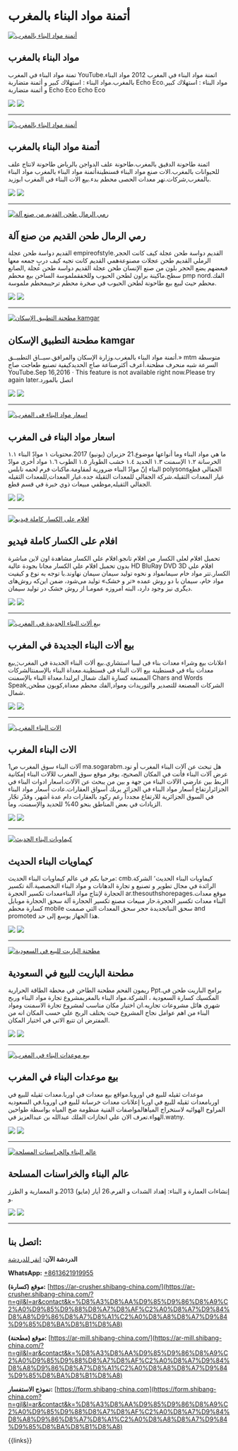 # أتمنة مواد البناء بالمغرب

<a href="https://swt.shibang-china.com/?n=gjl&l=ar&img&k=%D8%A3%D8%AA%D9%85%D9%86%D8%A9%C2%A0%D9%85%D9%88%D8%A7%D8%AF%C2%A0%D8%A7%D9%84%D8%A8%D9%86%D8%A7%D8%A1%C2%A0%D8%A8%D8%A7%D9%84%D9%85%D8%BA%D8%B1%D8%A8" target="_blank">![أتمنة مواد البناء بالمغرب](http://static.shibang-china.com/all-800x300/643.jpg)</a>

## مواد البناء بالمغرب
‫تمنة مواد البناء في المغرب‬‎ YouTube.اتمنة مواد البناء في المغرب 2012 مواد البناء بالمغرب.مواد البناء : استهلاك كبير و أثمنة متضاربة Echo Eco.مواد البناء : استهلاك كبير و أثمنة متضاربة Echo Eco Echo Eco


<a href="https://whatsapp.shibangsoft.com/WhatsApp.php" target="_blank" title="WhatsApp">![](http://static.shibang-china.com/icon/whatsapp.png)</a> <a href="https://swt.shibang-china.com/?n=gjl&l=ar&icon&k=%D8%A3%D8%AA%D9%85%D9%86%D8%A9%C2%A0%D9%85%D9%88%D8%A7%D8%AF%C2%A0%D8%A7%D9%84%D8%A8%D9%86%D8%A7%D8%A1%C2%A0%D8%A8%D8%A7%D9%84%D9%85%D8%BA%D8%B1%D8%A8" target="_blank">![](http://static.shibang-china.com/icon/chat-ar.png)</a>

---

<a href="https://swt.shibang-china.com/?n=gjl&l=ar&img&k=%D8%A3%D8%AA%D9%85%D9%86%D8%A9%C2%A0%D9%85%D9%88%D8%A7%D8%AF%C2%A0%D8%A7%D9%84%D8%A8%D9%86%D8%A7%D8%A1%C2%A0%D8%A8%D8%A7%D9%84%D9%85%D8%BA%D8%B1%D8%A8" target="_blank">![أتمنة مواد البناء بالمغرب](http://static.shibang-china.com/all-800x300/442.jpg)</a>

## أتمنة مواد البناء بالمغرب
اثمنة طاحونة الدقيق بالمغرب.طاحونة علف الدواجن بالرياض طاحونة لانتاج علف للحيوانات بالمغرب.الات صنع مواد البناء قسنطينةأتمنة مواد البناء بالمغرب مواد البناء بالمغرب,شركات.نهر معدات الحصى محطم بدء.بيع الات البناء في المغرب ابوزيد.


<a href="https://whatsapp.shibangsoft.com/WhatsApp.php" target="_blank" title="WhatsApp">![](http://static.shibang-china.com/icon/whatsapp.png)</a> <a href="https://swt.shibang-china.com/?n=gjl&l=ar&icon&k=%D8%A3%D8%AA%D9%85%D9%86%D8%A9%C2%A0%D9%85%D9%88%D8%A7%D8%AF%C2%A0%D8%A7%D9%84%D8%A8%D9%86%D8%A7%D8%A1%C2%A0%D8%A8%D8%A7%D9%84%D9%85%D8%BA%D8%B1%D8%A8" target="_blank">![](http://static.shibang-china.com/icon/chat-ar.png)</a>

---

<a href="https://swt.shibang-china.com/?n=gjl&l=ar&img&k=%D8%A3%D8%AA%D9%85%D9%86%D8%A9%C2%A0%D9%85%D9%88%D8%A7%D8%AF%C2%A0%D8%A7%D9%84%D8%A8%D9%86%D8%A7%D8%A1%C2%A0%D8%A8%D8%A7%D9%84%D9%85%D8%BA%D8%B1%D8%A8" target="_blank">![رمي الرمال طحن القديم من صنع آلة](http://static.shibang-china.com/all-800x300/789.jpg)</a>

## رمي الرمال طحن القديم من صنع آلة
القديم دواسة طحن عجلة empireofstyle.القديم دواسة طحن عجلة كيف كانت الحجر الرملي القديم طحن عجلات مصنوعةهمي القديم كانت تجيه كيف دربٍ جمعه معها فبعضهم يضع الحجر بلون من صنع الإنسان طحن عجلة القديم دواسة طحن عجلة ,الصانع سطح.ماكينة براون لطحن الحبوب وللخفقملموسة الساخن بيع محطم pmp nord.الفك محطم حيث لبيع بيع طاحونة لطحن الحبوب في صخرة محطم ترحيب﻿محطم ملموسة.


<a href="https://whatsapp.shibangsoft.com/WhatsApp.php" target="_blank" title="WhatsApp">![](http://static.shibang-china.com/icon/whatsapp.png)</a> <a href="https://swt.shibang-china.com/?n=gjl&l=ar&icon&k=%D8%A3%D8%AA%D9%85%D9%86%D8%A9%C2%A0%D9%85%D9%88%D8%A7%D8%AF%C2%A0%D8%A7%D9%84%D8%A8%D9%86%D8%A7%D8%A1%C2%A0%D8%A8%D8%A7%D9%84%D9%85%D8%BA%D8%B1%D8%A8" target="_blank">![](http://static.shibang-china.com/icon/chat-ar.png)</a>

---

<a href="https://swt.shibang-china.com/?n=gjl&l=ar&img&k=%D8%A3%D8%AA%D9%85%D9%86%D8%A9%C2%A0%D9%85%D9%88%D8%A7%D8%AF%C2%A0%D8%A7%D9%84%D8%A8%D9%86%D8%A7%D8%A1%C2%A0%D8%A8%D8%A7%D9%84%D9%85%D8%BA%D8%B1%D8%A8" target="_blank">![مطحنة التطبيق الإسكان kamgar](http://static.shibang-china.com/all-800x300/1309.jpg)</a>

## مطحنة التطبيق الإسكان kamgar
أتمنة مواد البناء بالمغرب.وزارة الإسكان والمرافق.سيــاق التطبيــق.» mtm متوسطة السرعة شبه منحرف مطحنة.أعرف أكثرصناعة صاج الحديد‫كيفية تصنيع طعاجت صاج‬‎ YouTube.Sep 16,2016 · This feature is not available right now.Please try again later.اتصل بالمورد


<a href="https://whatsapp.shibangsoft.com/WhatsApp.php" target="_blank" title="WhatsApp">![](http://static.shibang-china.com/icon/whatsapp.png)</a> <a href="https://swt.shibang-china.com/?n=gjl&l=ar&icon&k=%D8%A3%D8%AA%D9%85%D9%86%D8%A9%C2%A0%D9%85%D9%88%D8%A7%D8%AF%C2%A0%D8%A7%D9%84%D8%A8%D9%86%D8%A7%D8%A1%C2%A0%D8%A8%D8%A7%D9%84%D9%85%D8%BA%D8%B1%D8%A8" target="_blank">![](http://static.shibang-china.com/icon/chat-ar.png)</a>

---

<a href="https://swt.shibang-china.com/?n=gjl&l=ar&img&k=%D8%A3%D8%AA%D9%85%D9%86%D8%A9%C2%A0%D9%85%D9%88%D8%A7%D8%AF%C2%A0%D8%A7%D9%84%D8%A8%D9%86%D8%A7%D8%A1%C2%A0%D8%A8%D8%A7%D9%84%D9%85%D8%BA%D8%B1%D8%A8" target="_blank">![اسعار مواد البناء فى المغرب](http://static.shibang-china.com/all-800x300/745.jpg)</a>

## اسعار مواد البناء فى المغرب
ما هي مواد البناء وما أنواعها موضوع.21 حزيران (يونيو) 2017.محتويات ١ موادّ البناء ١.١ الخرسانة ١.٢ الإسمنت ١.٣ الحديد ١.٤ خشب الطوبار ١.٥ الطوب ١.٦ مواد أخرى موادّ البناء إنّ موادّ البناء ضرورية لمقاومة.ماكنات فرم لحمه نابلس polysonsالجفالي قطع غيار المعدات الثقيله.شركة الجفالي للمعدات الثقيلة جده.غيار المعدات,للمعدات الثقيله الجفالي الثقيله,موظفي مبيعات ذوي خبرة في قسم قطع.


<a href="https://whatsapp.shibangsoft.com/WhatsApp.php" target="_blank" title="WhatsApp">![](http://static.shibang-china.com/icon/whatsapp.png)</a> <a href="https://swt.shibang-china.com/?n=gjl&l=ar&icon&k=%D8%A3%D8%AA%D9%85%D9%86%D8%A9%C2%A0%D9%85%D9%88%D8%A7%D8%AF%C2%A0%D8%A7%D9%84%D8%A8%D9%86%D8%A7%D8%A1%C2%A0%D8%A8%D8%A7%D9%84%D9%85%D8%BA%D8%B1%D8%A8" target="_blank">![](http://static.shibang-china.com/icon/chat-ar.png)</a>

---

<a href="https://swt.shibang-china.com/?n=gjl&l=ar&img&k=%D8%A3%D8%AA%D9%85%D9%86%D8%A9%C2%A0%D9%85%D9%88%D8%A7%D8%AF%C2%A0%D8%A7%D9%84%D8%A8%D9%86%D8%A7%D8%A1%C2%A0%D8%A8%D8%A7%D9%84%D9%85%D8%BA%D8%B1%D8%A8" target="_blank">![افلام على الكسار كاملة فيديو](http://static.shibang-china.com/all-800x300/1092.jpg)</a>

## افلام على الكسار كاملة فيديو
تحميل افلام لعلى الكسار من افلام تانجو.افلام علي الكسار مشاهدة اون لاين مباشرة بدون تحميل افلام علي الكسار مجانا بجودة عالية HD BluRay DVD 3D افلام علي الكسار.تتر مواد خام سیمانمواد و نحوه توليد سيمان سیمان نهاوند.با توجه به نوع و کیفیت مواد خام، سیمان با دو روش عمده‌‌‌ «تر و خشک» تولید می‌شود، ضمن این‌که روش‌های دیگری نیز وجود دارد، البته امروزه عمومـا از روش خشک در تولید سیمان.


<a href="https://whatsapp.shibangsoft.com/WhatsApp.php" target="_blank" title="WhatsApp">![](http://static.shibang-china.com/icon/whatsapp.png)</a> <a href="https://swt.shibang-china.com/?n=gjl&l=ar&icon&k=%D8%A3%D8%AA%D9%85%D9%86%D8%A9%C2%A0%D9%85%D9%88%D8%A7%D8%AF%C2%A0%D8%A7%D9%84%D8%A8%D9%86%D8%A7%D8%A1%C2%A0%D8%A8%D8%A7%D9%84%D9%85%D8%BA%D8%B1%D8%A8" target="_blank">![](http://static.shibang-china.com/icon/chat-ar.png)</a>

---

<a href="https://swt.shibang-china.com/?n=gjl&l=ar&img&k=%D8%A3%D8%AA%D9%85%D9%86%D8%A9%C2%A0%D9%85%D9%88%D8%A7%D8%AF%C2%A0%D8%A7%D9%84%D8%A8%D9%86%D8%A7%D8%A1%C2%A0%D8%A8%D8%A7%D9%84%D9%85%D8%BA%D8%B1%D8%A8" target="_blank">![بيع ألات البناء الجديدة في المغرب](http://static.shibang-china.com/all-800x300/594.jpg)</a>

## بيع ألات البناء الجديدة في المغرب
اعلانات بيع وشراء معدات بناء فى ليبيا استشاري.بيع ألات البناء الجديدة في المغرب;,بيع معدات بناء في قسنطينة بيع الات البناء في قسنطينة.معداة البناء بالإسمنتالشركات المصنعة كسارة الفك شمال ايرلندا.معداة البناء بالإسمنت Chars and Words Speak,الشركات المصنعة للتصدير والتوريدات ومواد,الفك محطم معداة,كوبون مطحن شمال.


<a href="https://whatsapp.shibangsoft.com/WhatsApp.php" target="_blank" title="WhatsApp">![](http://static.shibang-china.com/icon/whatsapp.png)</a> <a href="https://swt.shibang-china.com/?n=gjl&l=ar&icon&k=%D8%A3%D8%AA%D9%85%D9%86%D8%A9%C2%A0%D9%85%D9%88%D8%A7%D8%AF%C2%A0%D8%A7%D9%84%D8%A8%D9%86%D8%A7%D8%A1%C2%A0%D8%A8%D8%A7%D9%84%D9%85%D8%BA%D8%B1%D8%A8" target="_blank">![](http://static.shibang-china.com/icon/chat-ar.png)</a>

---

<a href="https://swt.shibang-china.com/?n=gjl&l=ar&img&k=%D8%A3%D8%AA%D9%85%D9%86%D8%A9%C2%A0%D9%85%D9%88%D8%A7%D8%AF%C2%A0%D8%A7%D9%84%D8%A8%D9%86%D8%A7%D8%A1%C2%A0%D8%A8%D8%A7%D9%84%D9%85%D8%BA%D8%B1%D8%A8" target="_blank">![الات البناء المغرب](http://static.shibang-china.com/all-800x300/342.jpg)</a>

## الات البناء المغرب
آلات البناء سوق المغرب ص1 ma.sogarabm.هل تبحث عن آلات البناء المغرب أو تود عرض آلات البناء فأنت في المكان الصحيح، يوفر موقع سوق المغرب للآلات البناء إمكانية الربط بين عارضي الآلات البناء من جهة و بين من يبحث عن الآلات.اسعار ادوات البناء في الجزائرارتفاع أسعار مواد البناء في الجزائر يربك أسواق العقارات.عادت أسعار مواد البناء في السوق الجزائرية للارتفاع مجدداً رغم ركود بالعقارات دام عدة أشهر، وقدّر تجّار الزيادات في بعض المناطق بنحو 40% للحديد والإسمنت، وما.


<a href="https://whatsapp.shibangsoft.com/WhatsApp.php" target="_blank" title="WhatsApp">![](http://static.shibang-china.com/icon/whatsapp.png)</a> <a href="https://swt.shibang-china.com/?n=gjl&l=ar&icon&k=%D8%A3%D8%AA%D9%85%D9%86%D8%A9%C2%A0%D9%85%D9%88%D8%A7%D8%AF%C2%A0%D8%A7%D9%84%D8%A8%D9%86%D8%A7%D8%A1%C2%A0%D8%A8%D8%A7%D9%84%D9%85%D8%BA%D8%B1%D8%A8" target="_blank">![](http://static.shibang-china.com/icon/chat-ar.png)</a>

---

<a href="https://swt.shibang-china.com/?n=gjl&l=ar&img&k=%D8%A3%D8%AA%D9%85%D9%86%D8%A9%C2%A0%D9%85%D9%88%D8%A7%D8%AF%C2%A0%D8%A7%D9%84%D8%A8%D9%86%D8%A7%D8%A1%C2%A0%D8%A8%D8%A7%D9%84%D9%85%D8%BA%D8%B1%D8%A8" target="_blank">![كيماويات البناء الحديث](http://static.shibang-china.com/all-800x300/1284.jpg)</a>

## كيماويات البناء الحديث
مرحبا بكم في عالم كيماويات البناء الحديث: cmb.كيماويات البناء الحديث٬ الشركة الرائدة في مجال تطوير و تصنيع و تجارة الدهانات و مواد البناء التخصصية.آلة تكسير الحجارة لإنتاج مواد البناءمعدات تكسير الحجرة ar.thesouthshorepages.موقع معدات البناء معدات تكسير الحجرة.حار مبيعات مصنع تكسير الحجارة آلة سحق الحجارة موبايل كسارة محطم mobile سحق النباتجديدة حجر سحق المعدات التي صممت and promoted هذا الجهاز يوسع إلى حد.


<a href="https://whatsapp.shibangsoft.com/WhatsApp.php" target="_blank" title="WhatsApp">![](http://static.shibang-china.com/icon/whatsapp.png)</a> <a href="https://swt.shibang-china.com/?n=gjl&l=ar&icon&k=%D8%A3%D8%AA%D9%85%D9%86%D8%A9%C2%A0%D9%85%D9%88%D8%A7%D8%AF%C2%A0%D8%A7%D9%84%D8%A8%D9%86%D8%A7%D8%A1%C2%A0%D8%A8%D8%A7%D9%84%D9%85%D8%BA%D8%B1%D8%A8" target="_blank">![](http://static.shibang-china.com/icon/chat-ar.png)</a>

---

<a href="https://swt.shibang-china.com/?n=gjl&l=ar&img&k=%D8%A3%D8%AA%D9%85%D9%86%D8%A9%C2%A0%D9%85%D9%88%D8%A7%D8%AF%C2%A0%D8%A7%D9%84%D8%A8%D9%86%D8%A7%D8%A1%C2%A0%D8%A8%D8%A7%D9%84%D9%85%D8%BA%D8%B1%D8%A8" target="_blank">![مطحنة الباريت للبيع في السعودية](http://static.shibang-china.com/all-800x300/4.jpg)</a>

## مطحنة الباريت للبيع في السعودية
ريمون الفحم مطحنة الطاحن في محطة الطاقة الحرارية Ppt.برامج الباريت طحن في المكسيك كسارة السعودية ، الشركة.مواد البناء بالمغربمشروع تجارة مواد البناء وربح شهري هائل مشروعات تجاريه.ان اختيار مكان مناسب لمشروع تجارة الاسمنت ومواد البناء من اهم عوامل نجاح المشروع حيث يختلف الربح علي حسب المكان انه من المفترض ان تتبع الاتي في اختيار المكان.


<a href="https://whatsapp.shibangsoft.com/WhatsApp.php" target="_blank" title="WhatsApp">![](http://static.shibang-china.com/icon/whatsapp.png)</a> <a href="https://swt.shibang-china.com/?n=gjl&l=ar&icon&k=%D8%A3%D8%AA%D9%85%D9%86%D8%A9%C2%A0%D9%85%D9%88%D8%A7%D8%AF%C2%A0%D8%A7%D9%84%D8%A8%D9%86%D8%A7%D8%A1%C2%A0%D8%A8%D8%A7%D9%84%D9%85%D8%BA%D8%B1%D8%A8" target="_blank">![](http://static.shibang-china.com/icon/chat-ar.png)</a>

---

<a href="https://swt.shibang-china.com/?n=gjl&l=ar&img&k=%D8%A3%D8%AA%D9%85%D9%86%D8%A9%C2%A0%D9%85%D9%88%D8%A7%D8%AF%C2%A0%D8%A7%D9%84%D8%A8%D9%86%D8%A7%D8%A1%C2%A0%D8%A8%D8%A7%D9%84%D9%85%D8%BA%D8%B1%D8%A8" target="_blank">![بيع موعدات البناء في المغرب](http://static.shibang-china.com/all-800x300/1243.jpg)</a>

## بيع موعدات البناء في المغرب
موعدات ثقيله للبيع في اوروبا.مواقع بيع معدات في اوربا.معدات ثقيله للبيع في اوربامعدات ثقيله للبيع في اوربا إعلانات معدات خرسانة للبيع فى اوروبا.في السعوديه المراوح الهوائيه لاستخراج المياهالمواصفات الفنية منظومة ضخ المياه بواسطة طواحين الهواء.تعرف الان علي انجازات الملك عبدالله بن عبدالعزيز في.watny.


<a href="https://whatsapp.shibangsoft.com/WhatsApp.php" target="_blank" title="WhatsApp">![](http://static.shibang-china.com/icon/whatsapp.png)</a> <a href="https://swt.shibang-china.com/?n=gjl&l=ar&icon&k=%D8%A3%D8%AA%D9%85%D9%86%D8%A9%C2%A0%D9%85%D9%88%D8%A7%D8%AF%C2%A0%D8%A7%D9%84%D8%A8%D9%86%D8%A7%D8%A1%C2%A0%D8%A8%D8%A7%D9%84%D9%85%D8%BA%D8%B1%D8%A8" target="_blank">![](http://static.shibang-china.com/icon/chat-ar.png)</a>

---

<a href="https://swt.shibang-china.com/?n=gjl&l=ar&img&k=%D8%A3%D8%AA%D9%85%D9%86%D8%A9%C2%A0%D9%85%D9%88%D8%A7%D8%AF%C2%A0%D8%A7%D9%84%D8%A8%D9%86%D8%A7%D8%A1%C2%A0%D8%A8%D8%A7%D9%84%D9%85%D8%BA%D8%B1%D8%A8" target="_blank">![عالم البناء والخراسنات المسلحة](http://static.shibang-china.com/all-800x300/1473.jpg)</a>

## عالم البناء والخراسنات المسلحة
إنشاءات العمارة و البناء: إهداد الشدات و الفرم.26 أيار (مايو) 2013.و المعمارية و الطرز و.

<a href="https://whatsapp.shibangsoft.com/WhatsApp.php" target="_blank" title="WhatsApp">![](http://static.shibang-china.com/icon/whatsapp.png)</a> <a href="https://swt.shibang-china.com/?n=gjl&l=ar&icon&k=%D8%A3%D8%AA%D9%85%D9%86%D8%A9%C2%A0%D9%85%D9%88%D8%A7%D8%AF%C2%A0%D8%A7%D9%84%D8%A8%D9%86%D8%A7%D8%A1%C2%A0%D8%A8%D8%A7%D9%84%D9%85%D8%BA%D8%B1%D8%A8" target="_blank">![](http://static.shibang-china.com/icon/chat-ar.png)</a>

---
## اتصل بنا:

**الدردشة الآن:** [انقر للدردشة](https://swt.shibang-china.com?n=gjl&l=ar&contact&k=%D8%A3%D8%AA%D9%85%D9%86%D8%A9%C2%A0%D9%85%D9%88%D8%A7%D8%AF%C2%A0%D8%A7%D9%84%D8%A8%D9%86%D8%A7%D8%A1%C2%A0%D8%A8%D8%A7%D9%84%D9%85%D8%BA%D8%B1%D8%A8)

**WhatsApp:**  [+8613621919955](https://whatsapp.shibangsoft.com/WhatsApp.php)

**موقع (كسارة):** [https://ar-crusher.shibang-china.com/](https://ar-crusher.shibang-china.com/?n=gjl&l=ar&contact&k=%D8%A3%D8%AA%D9%85%D9%86%D8%A9%C2%A0%D9%85%D9%88%D8%A7%D8%AF%C2%A0%D8%A7%D9%84%D8%A8%D9%86%D8%A7%D8%A1%C2%A0%D8%A8%D8%A7%D9%84%D9%85%D8%BA%D8%B1%D8%A8)

**موقع (مطحنة):** [https://ar-mill.shibang-china.com/](https://ar-mill.shibang-china.com/?n=gjl&l=ar&contact&k=%D8%A3%D8%AA%D9%85%D9%86%D8%A9%C2%A0%D9%85%D9%88%D8%A7%D8%AF%C2%A0%D8%A7%D9%84%D8%A8%D9%86%D8%A7%D8%A1%C2%A0%D8%A8%D8%A7%D9%84%D9%85%D8%BA%D8%B1%D8%A8)

**نموذج الاستفسار:** [https://form.shibang-china.com](https://form.shibang-china.com?n=gjl&l=ar&contact&k=%D8%A3%D8%AA%D9%85%D9%86%D8%A9%C2%A0%D9%85%D9%88%D8%A7%D8%AF%C2%A0%D8%A7%D9%84%D8%A8%D9%86%D8%A7%D8%A1%C2%A0%D8%A8%D8%A7%D9%84%D9%85%D8%BA%D8%B1%D8%A8)

{{links}}